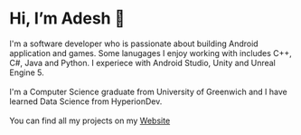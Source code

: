 <div> 
    <h1 align="left">Hi, I’m Adesh 👋</h1>
    <p>
        I'm a software developer who is passionate about building Android application and games. Some lanugages I enjoy working with includes C++, C#, Java and Python. I experiece with Android Studio, Unity and Unreal Engine 5.
        <br>
        <br>
        I'm a Computer Science graduate from University of Greenwich and I have learned Data Science from HyperionDev.
        <br>
        <br>
        You can find all my projects on my <a target="_blank" href="https://as15800.github.io/">Website</a>
    </p>
</div>

